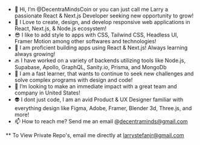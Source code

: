 - 👋 Hi, I’m @DecentraMindsCoin or you can just call me Larry a passionate React & Next.js Developer seeking new opportunity to grow!
- 💞️ I Love to create, design, and develop responsive web applications in React, Next.js, & Node.js ecosystem!
- 😎 I like to add style to apps with CSS, Tailwind CSS, Headless UI, Framer Motion among other softwares and technologies!
- 🌱 I am proficient building apps using React & Next.js! Always learning always growing!
- 🔙 I have worked on a variety of backends utilizing tools like Node.js, Supabase, Apollo, GraphQL, Sanity.io, Prisma, and MongoDb
- 🧠 I am a fast learner, that wants to continue to seek new challenges and solve complex programs with design and code!
- 👀 I’m looking to make an immediate impact with a great team and company in United States!
- 👽 I dont just code, I am an avid Product & UX Designer familiar with everything design like Figma, Adobe, Framer,  Blender 3d, Three.js, and more!
- 📫 How to reach me? Send me an email @decentraminds@gmail.com

<!---
DecentraMindsCoin/DecentraMindsCoin is a ✨ special ✨ repository because its `README.md` (this file) appears on your GitHub profile.
You can click the Preview link to take a look at your changes.
--->
** To View Private Repo's, email me directly at larrystefanjr@gmail.com
<!-- ![Screen Shot 2022-06-14 at 8 29 14 PM](https://user-images.githubusercontent.com/79233984/173723667-c9316555-f36a-471f-81aa-96359226367c.png)
![Screen Shot 2022-06-14 at 8 33 41 PM](https://user-images.githubusercontent.com/79233984/173724079-840559b2-3daf-4db9-845a-10b0c4031a63.png)
![Screen Shot 2022-06-14 at 8 33 48 PM](https://user-images.githubusercontent.com/79233984/173724084-3f8c3553-934b-44b8-b58a-52c9d1e6b8fb.png) -->
